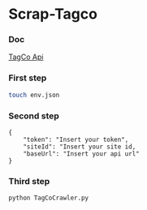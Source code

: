 # Scrap-Tagco

### Doc
[TagCo Api](https://commandersact.github.io/api_doc/#operation/TmsWebTagsdestroy)

### First step
```bash
touch env.json
```

### Second step
```
{
    "token": "Insert your token",
    "siteId": "Insert your site id,
    "baseUrl": "Insert your api url"
}
```

### Third step
```bash
python TagCoCrawler.py 
```

